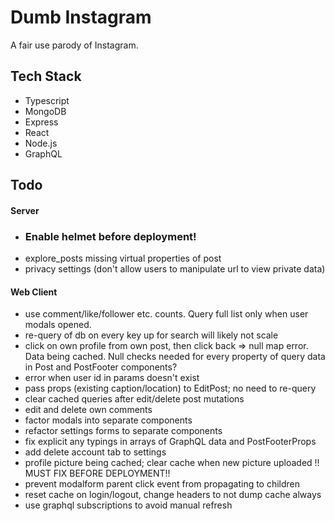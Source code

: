# Dumb Instagram

A fair use parody of Instagram.

## Tech Stack

- Typescript
- MongoDB
- Express
- React
- Node.js
- GraphQL

## Todo

#### Server

- ### Enable helmet before deployment!
- explore_posts missing virtual properties of post
- privacy settings (don't allow users to manipulate url to view private data)

#### Web Client

- use comment/like/follower etc. counts. Query full list only when user modals opened.
- re-query of db on every key up for search will likely not scale
- click on own profile from own post, then click back => null map error. Data being cached. Null checks needed for every property of query data in Post and PostFooter components?
- error when user id in params doesn't exist
- pass props (existing caption/location) to EditPost; no need to re-query
- clear cached queries after edit/delete post mutations
- edit and delete own comments
- factor modals into separate components
- refactor settings forms to separate components
- fix explicit any typings in arrays of GraphQL data and PostFooterProps
- add delete account tab to settings
- profile picture being cached; clear cache when new picture uploaded !! MUST FIX BEFORE DEPLOYMENT!!
- prevent modalform parent click event from propagating to children
- reset cache on login/logout, change headers to not dump cache always
- use graphql subscriptions to avoid manual refresh
